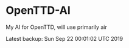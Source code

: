 # OpenTTD-AI
My AI for OpenTTD, will use primarily air

Latest backup: Sun Sep 22 00:01:02 UTC 2019
